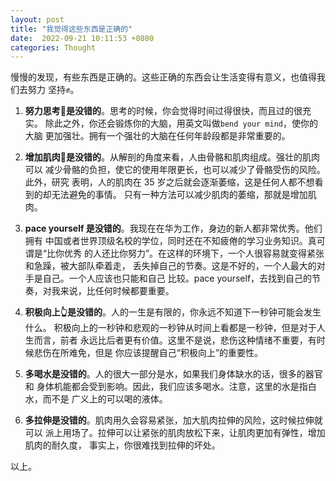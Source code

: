 ```yaml
---
layout: post
title: "我觉得这些东西是正确的"
date:  2022-09-21 10:11:53 +0800
categories: Thought
---
```


慢慢的发现，有些东西是正确的。这些正确的东西会让生活变得有意义，也值得我们去努力
坚持✊。

1. **努力思考🧠是没错的**。思考的时候，你会觉得时间过得很快，而且过的很充实。
除此之外，你还会锻炼你的大脑，用英文叫做`bend your mind`，使你的大脑
更加强壮。拥有一个强壮的大脑在任何年龄段都是非常重要的。

2. **增加肌肉💪是没错的**。从解剖的角度来看，人由骨骼和肌肉组成。强壮的肌肉可以
减少骨骼的负担，使它的使用年限更长，也可以减少了骨骼受伤的风险。此外，研究
表明，人的肌肉在 35 岁之后就会逐渐萎缩，这是任何人都不想看到的却无法避免的事情。
只有一种方法可以减少肌肉的萎缩，那就是增加肌肉。

3. **pace yourself 是没错的**。我现在在华为工作，身边的新人都非常优秀。他们拥有
中国或者世界顶级名校的学位，同时还在不知疲倦的学习业务知识。真可谓是“比你优秀
的人还比你努力”。在这样的环境下，一个人很容易就变得紧张和急躁，被大部队牵着走，
丢失掉自己的节奏。这是不好的，一个人最大的对手是自己。一个人应该也只能和自己
比较。pace yourself，去找到自己的节奏，对我来说，比任何时候都要重要。

4. **积极向上👆是没错的**。人的一生是有限的，你永远不知道下一秒钟可能会发生什么。
积极向上的一秒钟和悲观的一秒钟从时间上看都是一秒钟，但是对于人生而言，前者
永远比后者更有价值。这里不是说，悲伤这种情绪不重要，有时候悲伤在所难免，但是
你应该提醒自己“积极向上”的重要性。

5. **多喝水是没错的**。人的很大一部分是水，如果我们身体缺水的话，很多的器官和
身体机能都会受到影响。因此，我们应该多喝水。注意，这里的水是指白水，而不是
广义上的可以喝的液体。

6. **多拉伸是没错的**。肌肉用久会容易紧张，加大肌肉拉伸的风险，这时候拉伸就可以
派上用场了。拉伸可以让紧张的肌肉放松下来，让肌肉更加有弹性，增加肌肉的耐久度，
事实上，你很难找到拉伸的坏处。

以上。
